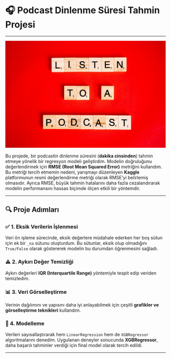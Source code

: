 # 🎧 Podcast Dinlenme Süresi Tahmin Projesi

---

![Podcast Dinleme](podcast.jpg)

Bu projede, bir podcastin dinlenme süresini (**dakika cinsinden**) tahmin etmeye yönelik bir regresyon modeli geliştirdim. Modelin doğruluğunu değerlendirmek için **RMSE (Root Mean Squared Error)** metriğini kullandım. Bu metriği tercih etmemin nedeni, yarışmayı düzenleyen **Kaggle** platformunun resmi değerlendirme metriği olarak RMSE’yi belirlemiş olmasıdır. Ayrıca RMSE, büyük tahmin hatalarını daha fazla cezalandırarak modelin performansını hassas biçimde ölçen etkili bir yöntemdir.

---

## 🔍 Proje Adımları

### ✅ 1. Eksik Verilerin İşlenmesi
Veri ön işleme sürecinde, eksik değerlere müdahale ederken her boş sütun için ek bir `_na` sütunu oluşturdum. Bu sütunlar, eksik olup olmadığını `True/False` olarak göstererek modelin bu durumdan öğrenmesini sağladı.

### ⚠️ 2. Aykırı Değer Temizliği
Aykırı değerleri **IQR (Interquartile Range)** yöntemiyle tespit edip veriden temizledim.

### 📊 3. Veri Görselleştirme
Verinin dağılımını ve yapısını daha iyi anlayabilmek için çeşitli **grafikler ve görselleştirme teknikleri** kullandım.

### 🧠 4. Modelleme
Verileri sayısallaştırarak hem `LinearRegression` hem de `XGBRegressor` algoritmalarını denedim. Uygulanan deneyler sonucunda **XGBRegressor**, daha başarılı tahminler verdiği için final model olarak tercih edildi.

---

